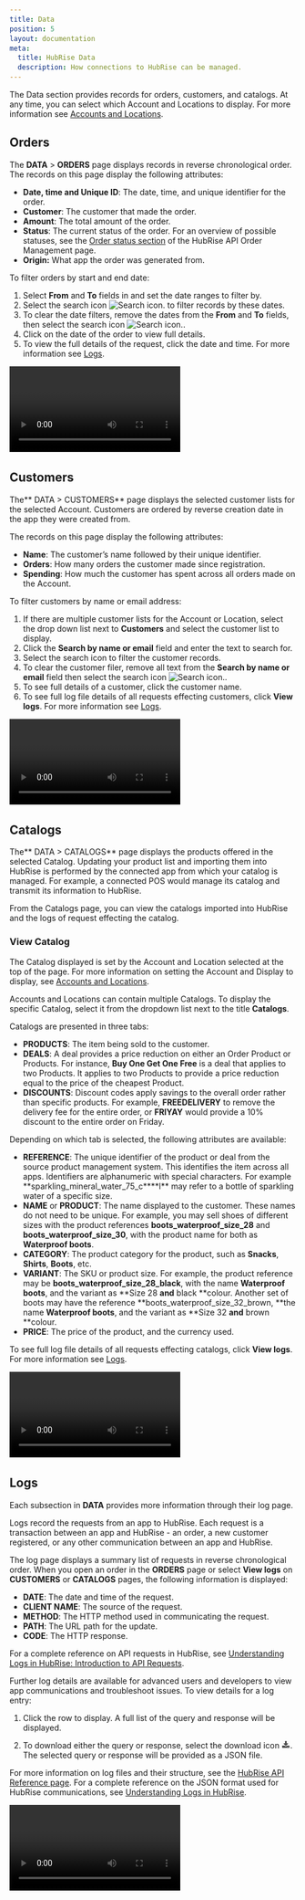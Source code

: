 ```yaml
---
title: Data
position: 5
layout: documentation
meta:
  title: HubRise Data
  description: How connections to HubRise can be managed.
---
```


The Data section provides records for orders, customers, and catalogs. At any time, you can select which Account and Locations to display. For more information see [Accounts and Locations](gettingstarted/#accounts-and-locations).

## Orders

The **DATA** > **ORDERS** page displays records in reverse chronological order. The records on this page display the following attributes:

- **Date, time and Unique ID**: The date, time, and unique identifier for the order.
- **Customer**: The customer that made the order.
- **Amount**: The total amount of the order.
- **Status**: The current status of the order. For an overview of possible statuses, see the [Order status section](https://www.hubrise.com/fr/api/order-management/#order-status) of the HubRise API Order Management page.
- **Origin:** What app the order was generated from.

To filter orders by start and end date:

1. Select **From** and **To** fields in and set the date ranges to filter by.
2. Select the search icon ![Search icon.](../images/search.png) to filter records by these dates.
3. To clear the date filters, remove the dates from the **From** and **To** fields, then select the search icon ![Search icon.](../images/search.png).
4. Click on the date of the order to view full details.
5. To view the full details of the request, click the date and time. For more information see [Logs](#logs).

![Filter Orders by date.](../images/016-data-filter-orders-by-date.webm)

## Customers

The** DATA > CUSTOMERS** page displays the selected customer lists for the selected Account. Customers are ordered by reverse creation date in the app they were created from.

The records on this page display the following attributes:

- **Name**: The customer’s name followed by their unique identifier.
- **Orders**: How many orders the customer made since registration.
- **Spending**: How much the customer has spent across all orders made on the Account.

To filter customers by name or email address:

1. If there are multiple customer lists for the Account or Location, select the drop down list next to **Customers** and select the customer list to display.
2. Click the **Search by name or email** field and enter the text to search for.
3. Select the search icon to filter the customer records.
4. To clear the customer filer, remove all text from the **Search by name or email** field then select the search icon ![Search icon.](../images/search.png).
5. To see full details of a customer, click the customer name.
6. To see full log file details of all requests effecting customers, click **View logs**. For more information see [Logs](#logs).

![Filter customers.](../images/029-filter-customers.webm)

## Catalogs

The** DATA > CATALOGS** page displays the products offered in the selected Catalog. Updating your product list and importing them into HubRise is performed by the connected app from which your catalog is managed. For example, a connected POS would manage its catalog and transmit its information to HubRise.

From the Catalogs page, you can view the catalogs imported into HubRise and the logs of request effecting the catalog.

### View Catalog

The Catalog displayed is set by the Account and Location selected at the top of the page. For more information on setting the Account and Display to display, see [Accounts and Locations](../gettingstarted/#accounts-and-locations).

Accounts and Locations can contain multiple Catalogs. To display the specific Catalog, select it from the dropdown list next to the title **Catalogs**.

Catalogs are presented in three tabs:

- **PRODUCTS**: The item being sold to the customer.
- **DEALS**: A deal provides a price reduction on either an Order Product or Products. For instance, **Buy One Get One Free** is a deal that applies to two Products. It applies to two Products to provide a price reduction equal to the price of the cheapest Product.
- **DISCOUNTS**: Discount codes apply savings to the overall order rather than specific products. For example, **FREEDELIVERY** to remove the delivery fee for the entire order, or **FRIYAY** would provide a 10% discount to the entire order on Friday.

Depending on which tab is selected, the following attributes are available:

- **REFERENCE**: The unique identifier of the product or deal from the source product management system. This identifies the item across all apps. Identifiers are alphanumeric with special characters. For example **sparkling_mineral_water_75_c\*\***l\*\* may refer to a bottle of sparkling water of a specific size.
- **NAME** or **PRODUCT**: The name displayed to the customer. These names do not need to be unique. For example, you may sell shoes of different sizes with the product references **boots_waterproof_size_28** and **boots_waterproof_size_30**, with the product name for both as **Waterproof boots**.
- **CATEGORY**: The product category for the product, such as **Snacks**, **Shirts**, **Boots**, etc.
- **VARIANT**: The SKU or product size. For example, the product reference may be **boots_waterproof_size_28_black**, with the name **Waterproof boots**, and the variant as **Size 28 **and** black **colour. Another set of boots may have the reference **boots_waterproof_size_32_brown, **the name **Waterproof boots**, and the variant as **Size 32 **and** brown **colour.
- **PRICE**: The price of the product, and the currency used.

To see full log file details of all requests effecting catalogs, click **View logs**. For more information see [Logs](#logs).

![Catalog tabs.](../images/039-data-catalog-tabs.webm)

## Logs

Each subsection in **DATA** provides more information through their log page.

Logs record the requests from an app to HubRise. Each request is a transaction between an app and HubRise - an order, a new customer registered, or any other communication between an app and HubRise.

The log page displays a summary list of requests in reverse chronological order. When you open an order in the **ORDERS** page or select **View logs** on **CUSTOMERS** or **CATALOGS** pages, the following information is displayed:

- **DATE**: The date and time of the request.
- **CLIENT NAME**: The source of the request.
- **METHOD**: The HTTP method used in communicating the request.
- **PATH**: The URL path for the update.
- **CODE**: The HTTP response.

For a complete reference on API requests in HubRise, see [Understanding Logs in HubRise: Introduction to API Requests](https://www.hubrise.com/developers/understandinglogs/#introduction-to-api-requests).

Further log details are available for advanced users and developers to view app communications and troubleshoot issues. To view details for a log entry:

1. Click the row to display. A full list of the query and response will be displayed.

2. To download either the query or response, select the download icon ![Download icon.](../images/download.png). The selected query or response will be provided as a JSON file.

For more information on log files and their structure, see the [HubRise API Reference page](https://www.hubrise.com/fr/api/general-concepts/). For a complete reference on the JSON format used for HubRise communications, see [Understanding Logs in HubRise](https://www.hubrise.com/developers/understandinglogs/).

![View logs example.](../images/037-data-customers-view-logs.webm)
